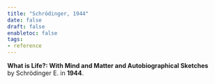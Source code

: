 ```yaml
---
title: "Schrödinger, 1944"
date: false 
draft: false
enabletoc: false
tags:
- reference
---
```


**What is Life?: With Mind and Matter and Autobiographical Sketches**     
by Schrödinger E. in **1944**.

